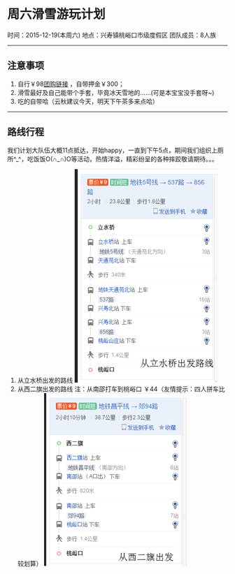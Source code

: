 周六滑雪游玩计划
===================

时间：2015-12-19(本周六)
地点：兴寿镇桃峪口市级度假区
团队成员：8人族

--------------------------------------

注意事项
----------
1. 自行￥98[团购链接](http://t.dianping.com/deal/14165211) ，自带押金￥300；
2. 滑雪最好及自己能带个手套，毕竟冰天雪地的……(可是本宝宝没手套呀~)
3. 吃的自带哈（云秋建议今天，明天下午茶多来点哈）

--------------------------

路线行程
---------
   我们计划大队伍大概11点抵达，开始happy，一直到下午5点，期间我们组织上厕所^\_^，吃饭饭O(∩\_∩)O等活动，热情洋溢，精彩纷呈的各种摔跤敬请期待。。。
1. 从立水桥出发的路线
![enter image description here](https://raw.githubusercontent.com/Ryan724/Ryan-blog/master/image/from%E7%AB%8B%E6%B0%B4%E6%A1%A5.png)
2. 从西二旗出发的路线
注：从南邵打车到桃峪口 ￥44（友情提示：四人拼车比较划算）
![enter image description here](https://raw.githubusercontent.com/Ryan724/Ryan-blog/master/image/from%E8%A5%BF%E4%BA%8C%E6%97%97.png)

